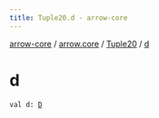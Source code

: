 ```yaml
---
title: Tuple20.d - arrow-core
---
```


[arrow-core](../../index.html) / [arrow.core](../index.html) / [Tuple20](index.html) / [d](./d.html)

# d

`val d: `[`D`](index.html#D)
